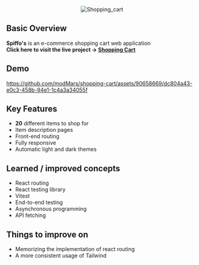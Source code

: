 <div align="center">  
  
  ![Shopping_cart](https://github.com/modMars/shopping-cart/assets/90658669/e251c350-1160-49d6-8f5c-ad887ccb9413)
</div>

## Basic Overview

<strong>Spiffo's</strong> is an e-commerce shopping cart web application<br>
<strong>Click here to visit the live project -> <a href='https://modmars-shopping-cart.netlify.app/'>Shopping Cart</a></strong>

## Demo


https://github.com/modMars/shopping-cart/assets/90658669/dc804a43-e0c3-458b-94e1-1c4a3a34055f



## Key Features

- <strong>20</strong> different items to shop for
- Item description pages
- Front-end routing
- Fully responsive
- Automatic light and dark themes

## Learned / improved concepts

- React routing
- React testing library
- Vitest
- End-to-end testing
- Asynchronous programming
- API fetching

## Things to improve on

- Memorizing the implementation of react routing
- A more consistent usage of Tailwind
